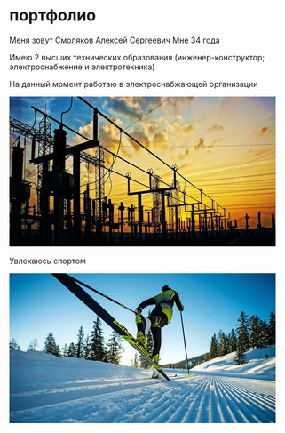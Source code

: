 # портфолио
 Меня зовут Смоляков Алексей Сергеевич
Мне 34 года

Имею 2 высших технических образования  (инженер-конструктор; электроснабжение и электротехника)

На данный момент работаю в электроснабжающей организации

![Подстанция](i.webp)

Увлекаюсь спортом

![Лыжи](exdfmah1.bmp)